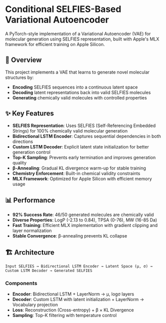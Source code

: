 # Conditional SELFIES-Based Variational Autoencoder

A PyTorch-style implementation of a Variational Autoencoder (VAE) for molecular generation using SELFIES representation, built with Apple's MLX framework for efficient training on Apple Silicon.

## 🧬 Overview

This project implements a VAE that learns to generate novel molecular structures by:
- **Encoding** SELFIES sequences into a continuous latent space
- **Decoding** latent representations back into valid SELFIES molecules
- **Generating** chemically valid molecules with controlled properties

## ✨ Key Features

- **SELFIES Representation**: Uses SELFIES (Self-Referencing Embedded Strings) for 100% chemically valid molecular generation
- **Bidirectional LSTM Encoder**: Captures sequential dependencies in both directions
- **Custom LSTM Decoder**: Explicit latent state initialization for better generation control
- **Top-K Sampling**: Prevents early termination and improves generation quality
- **β-Annealing**: Gradual KL divergence warm-up for stable training
- **Chemistry Enforcement**: Built-in chemical validity constraints
- **MLX Framework**: Optimized for Apple Silicon with efficient memory usage

## 📊 Performance

- **92% Success Rate**: 46/50 generated molecules are chemically valid
- **Diverse Properties**: LogP (-2.13 to 0.84), TPSA (0-76), MW (16-85 Da)
- **Fast Training**: Efficient MLX implementation with gradient clipping and layer normalization
- **Stable Convergence**: β-annealing prevents KL collapse

## 🏗️ Architecture

```
Input SELFIES → Bidirectional LSTM Encoder → Latent Space (μ, σ) → Custom LSTM Decoder → Generated SELFIES
```

### Components

- **Encoder**: Bidirectional LSTM + LayerNorm → μ, logσ layers
- **Decoder**: Custom LSTM with latent initialization + LayerNorm → Vocabulary projection
- **Loss**: Reconstruction (Cross-entropy) + β × KL Divergence
- **Sampling**: Top-K filtering with temperature control
